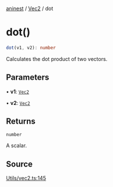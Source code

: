 [aninest](../../index.md) / [Vec2](../index.md) / dot

# dot()

```ts
dot(v1, v2): number
```

Calculates the dot product of two vectors.

## Parameters

• **v1**: [`Vec2`](../type-aliases/Vec2.md)

• **v2**: [`Vec2`](../type-aliases/Vec2.md)

## Returns

`number`

A scalar.

## Source

[Utils/vec2.ts:145](https://github.com/plexigraph/aninest/blob/9c9889e/src/Utils/vec2.ts#L145)

